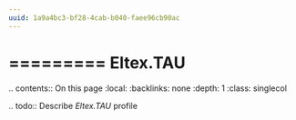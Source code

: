 ```yaml
---
uuid: 1a9a4bc3-bf28-4cab-b040-faee96cb90ac
---
```



=========
Eltex.TAU
=========

.. contents:: On this page
    :local:
    :backlinks: none
    :depth: 1
    :class: singlecol

.. todo::
    Describe *Eltex.TAU* profile

